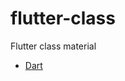 # flutter-class

Flutter class material

- [Dart](https://github.com/leofds/flutter-class/blob/master/dart/dart.md)
